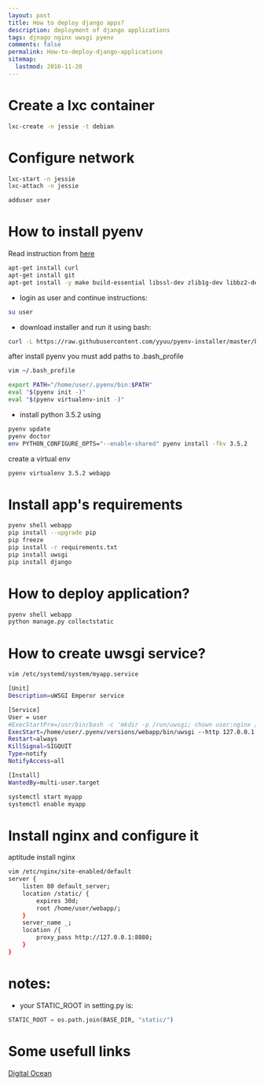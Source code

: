 ```yaml
---
layout: post
title: How to deploy django apps?
description: deployment of django applications
tags: djnago nginx uwsgi pyenv
comments: false
permalink: How-to-deploy-django-applications
sitemap:
  lastmod: 2016-11-20
---
```


Create a lxc container
=================

```bash
lxc-create -n jessie -t debian
```

Configure network
========

```bash
lxc-start -n jessie
lxc-attach -n jessie
```

```bash
adduser user
```


How to install pyenv
=================
Read instruction from [here](https://github.com/yyuu/pyenv-installer)

```bash
apt-get install curl
apt-get install git
apt-get install -y make build-essential libssl-dev zlib1g-dev libbz2-dev libreadline-dev libsqlite3-dev wget curl llvm libncurses5-dev libncursesw5-dev xz-utils
```
* login as user and continue instructions:

```bash
su user
```

* download installer and run it using bash:

```bash
curl -L https://raw.githubusercontent.com/yyuu/pyenv-installer/master/bin/pyenv-installer | bash
```
after install pyenv you must add paths to .bash_profile 

```bash
vim ~/.bash_profile
```

```bash
export PATH="/home/user/.pyenv/bin:$PATH"
eval "$(pyenv init -)"
eval "$(pyenv virtualenv-init -)"
```

* install python 3.5.2 using 

```bash
pyenv update
pyenv doctor
env PYTHON_CONFIGURE_OPTS="--enable-shared" pyenv install -fkv 3.5.2
```

create a virtual env

```bash
pyenv virtualenv 3.5.2 webapp
```

Install app's requirements
=============

```bash
pyenv shell webapp
pip install --upgrade pip
pip freeze
pip install -r requirements.txt
pip install uwsgi
pip install django
```

How to deploy application?
==============
```bash
pyenv shell webapp
python manage.py collectstatic
```

How to create uwsgi service?
==============

```bash
vim /etc/systemd/system/myapp.service
```

```bash
[Unit]
Description=uWSGI Emperor service

[Service]
User = user
#ExecStartPre=/usr/bin/bash -c 'mkdir -p /run/uwsgi; chown user:nginx /run/uwsgi'
ExecStart=/home/user/.pyenv/versions/webapp/bin/uwsgi --http 127.0.0.1:8080 --wsgi-file /home/user/webapp/webapp/wsgi.py --chdir /home/user/webapp/
Restart=always
KillSignal=SIGQUIT
Type=notify
NotifyAccess=all

[Install]
WantedBy=multi-user.target
```

```bash
systemctl start myapp
systemctl enable myapp
```

Install nginx and configure it
=========
aptitude install nginx

```bash
vim /etc/nginx/site-enabled/default
server {
	listen 80 default_server;
	location /static/ {
		expires 30d;
		root /home/user/webapp/;
	}
	server_name _;
	location /{
		proxy_pass http://127.0.0.1:8080;
	}
}
```

notes:
=======
* your STATIC_ROOT in setting.py is:

```python
STATIC_ROOT = os.path.join(BASE_DIR, "static/")
```

Some usefull links
==========
[Digital Ocean](https://www.digitalocean.com/community/tutorials/how-to-serve-django-applications-with-uwsgi-and-nginx-on-ubuntu-14-04)